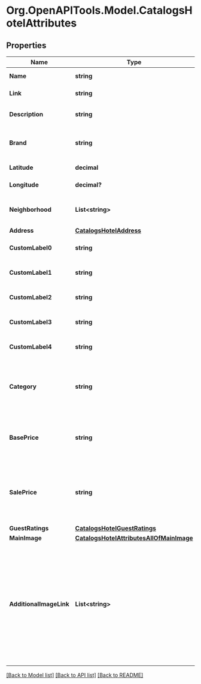# Org.OpenAPITools.Model.CatalogsHotelAttributes

## Properties

Name | Type | Description | Notes
------------ | ------------- | ------------- | -------------
**Name** | **string** | The hotel&#39;s name. | [optional] 
**Link** | **string** | Link to the product page | [optional] 
**Description** | **string** | Brief description of the hotel. | [optional] 
**Brand** | **string** | The brand to which this hotel belongs to. | [optional] 
**Latitude** | **decimal** | Latitude of the hotel. | [optional] 
**Longitude** | **decimal?** | Longitude of the hotel. | [optional] 
**Neighborhood** | **List&lt;string&gt;** | A list of neighborhoods where the hotel is located | [optional] 
**Address** | [**CatalogsHotelAddress**](CatalogsHotelAddress.md) |  | [optional] 
**CustomLabel0** | **string** | Custom grouping of hotels | [optional] 
**CustomLabel1** | **string** | Custom grouping of hotels | [optional] 
**CustomLabel2** | **string** | Custom grouping of hotels | [optional] 
**CustomLabel3** | **string** | Custom grouping of hotels | [optional] 
**CustomLabel4** | **string** | Custom grouping of hotels | [optional] 
**Category** | **string** | The type of property. The category can be any type of internal description desired. | [optional] 
**BasePrice** | **string** | Base price of the hotel room per night followed by the ISO currency code | [optional] 
**SalePrice** | **string** | Sale price of a hotel room per night. Used to advertise discounts off the regular price of the hotel. | [optional] 
**GuestRatings** | [**CatalogsHotelGuestRatings**](CatalogsHotelGuestRatings.md) |  | [optional] 
**MainImage** | [**CatalogsHotelAttributesAllOfMainImage**](CatalogsHotelAttributesAllOfMainImage.md) |  | [optional] 
**AdditionalImageLink** | **List&lt;string&gt;** | &lt;p&gt;&lt;&#x3D; 2000 characters&lt;/p&gt; &lt;p&gt;The links to additional images for your hotel. Up to ten additional images can be used to show a hotel from different angles. Must begin with http:// or https://.&lt;/p&gt; | [optional] 

[[Back to Model list]](../README.md#documentation-for-models) [[Back to API list]](../README.md#documentation-for-api-endpoints) [[Back to README]](../README.md)

